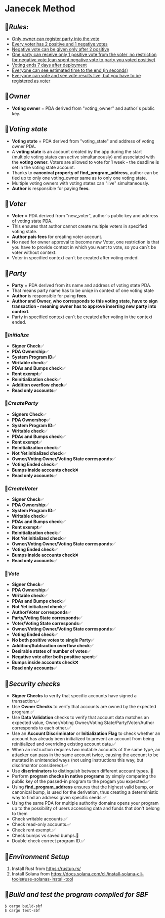 # **Janecek Method**

## 🍇***Rules***:
- <u>Only owner can register party into the vote</u>
- <u>Every voter has 2 positive and 1 negative votes</u>
- <u>Negative vote can be given only after 2 positive</u>
- <u>One party can receive only 1 positive vote from the voter, no restriction for negative vote (can spent negative vote to party you voted positive)</u>
- <u>Voting ends 7 days after deployment</u>
- <u>Everyone can see estimated time to the end (in seconds)</u>
- <u>Everyone can vote and see vote results live, but you have to be registered as voter</u>

## 🍉***Owner***
- **Voting owner** = PDA derived from "voting_owner" and author`s public key.
## 🍊***Voting state***
- **Voting state** = PDA derived from "voting_state" and address of voting owner PDA.
- A **voting state** is an account created by the app during the start (multiple voting states can active simultaneously) and associated with the **voting owner**. Voters are allowed to vote for 1 week - the deadline is set in the voting state account.
- Thanks to **canonical property of find_program_address**, author can be tied up to only one voting_owner same as to only one voting state.
- Multiple voting owners with voting states can "live" simultaneously.
- **Author** is responsible for paying **fees**.

## 🍋***Voter***
- **Voter** = PDA derived from "new_voter", author`s public key and address of voting state PDA.
- This ensures that author cannot create multiple voters in specified voting state.
- **Author pais fees** for creating voter account. 
- No need for owner approval to become new Voter, one restriction is that you have to provide context in which you want to vote, so you can`t be voter without context.
- Voter in specified context can`t be created after voting ended.
## 🍍***Party***
- **Party** = PDA derived from its name and address of voting state PDA.
- That means party name has to be uniqe in context of one voting state
- **Author** is responsible for paing **fees**.
- **Author and Owner, who corresponds to this voting state, have to sign transaction - meaning owner has to approve inserting new party into context.**
- Party in specified context can`t be created after voting in the context ended.


### 🍎***Initialize***
- **Signer Check**✅
- **PDA Ownership**✅
- **System Program ID**✅
- **Writable check**✅
- **PDAs and Bumps check**✅
- **Rent exempt**✅
- **Reinitialization check**✅
- **Addition overflow check**✅
- **Read only accounts**✅
### 🍓***CreateParty***
- **Signers Check**✅
- **PDA Ownershop**✅
- **System Program ID**✅
- **Writable check**✅
- **PDAs and Bumps check**✅
- **Rent exempt**✅
- **Reinitialization check**✅
- **Not Yet initialized check**✅
- **Owner/Voting Owner/Voting State corresponds**✅
- **Voting Ended check**✅
- **Bumps inside accounts check**❌
- **Read only accounts**✅
### 🥝***CreateVoter***
- **Signer Check**✅
- **PDA Ownership**✅
- **System Program ID**✅
- **Writable check**✅
- **PDAs and Bumps check**✅
- **Rent exempt**✅
- **Reinitialization check**✅
- **Not Yet initialized check**✅
- **Owner/Voting Owner/Voting State corresponds**✅
- **Voting Ended check**✅
- **Bumps inside accounts check**❌
- **Read only accounts**✅
### 🍒***Vote***
- **Signer Check**✅
- **PDA Ownership**✅
- **Writable check**✅
- **PDAs and Bumps check**✅
- **Not Yet initialized check**✅
- **Author/Voter corresponds**✅
- **Party/Voting State corresponds**✅
- **Voter/Voting State corresponds**✅
- **Owner/Voting Owner/Voting State corresponds**✅
- **Voting Ended check**✅
- **No both positive votes to single Party**✅
- **Addition/Subtraction overflow check**✅
- **Desirable states of number of votes**✅
- **Negative vote after both positive spent**✅
- **Bumps inside accounts check**❌
- **Read only accounts**✅


## 🥥***Security checks***
- **Signer Checks** to verify that specific accounts have signed a transaction.✅
- Use **Owner Checks** to verify that accounts are owned by the expected program.✅
- Use **Data Validation** checks to verify that account data matches an expected value, Owner/Voting Owner/Voting State/Party/Voter/Author corresponds to each other.✅
- Use an **Account Discriminator** or **Initialization Flag** to check whether an account has already been initialized to prevent an account from being reinitialized and overriding existing account data.✅
- When an instruction requires two mutable accounts of the same type, an attacker can pass in the same account twice, causing the account to be mutated in unintended ways (not using instructions this way, but discrimantor considered).✅
- Use **discriminators** to distinguish between different account types. 🔴 
- Perform **program checks in native programs** by simply comparing the public key of the passed-in program to the progam you expected.✅
- Using **find_program_address** ensures that the highest valid bump, or canonical bump, is used for the derivation, thus creating a deterministic way to find an address given specific seeds.✅
- Using the same PDA for multiple authority domains opens your program up to the possibility of users accessing data and funds that don't belong to them
- Check writable accounts.✅
- Check read-only accounts.✅
- Check rent exempt.✅
- Check bumps vs saved bumps.🔴 
- Double check correct program ID.✅




## 🍌***Environment Setup***
1. Install Rust from https://rustup.rs/
2. Install Solana from https://docs.solana.com/cli/install-solana-cli-tools#use-solanas-install-tool

## 🥩***Build and test the program compiled for SBF***
```
$ cargo build-sbf
$ cargo test-sbf
```
